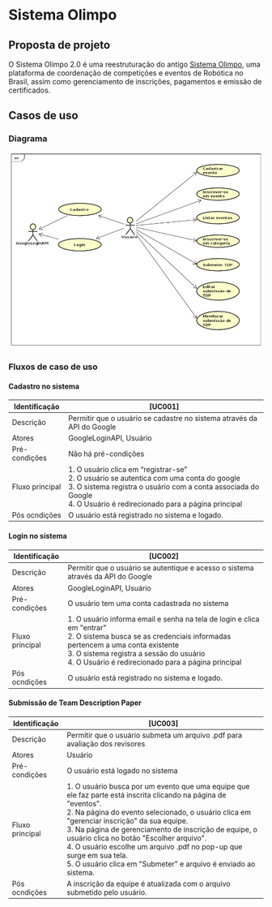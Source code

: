 # Sistema Olimpo
## Proposta de projeto

O Sistema Olimpo 2.0 é uma reestruturação do antigo [Sistema Olimpo](https://novo.sistemaolimpo.org/), uma plataforma de coordenação de competições e eventos de Robótica no Brasil, assim como gerenciamento de inscrições, pagamentos e emissão de certificados.

## Casos de uso
### Diagrama
![diagrama_uc](/resources/diagram-uc.png)
### Fluxos de caso de uso
#### Cadastro no sistema
| Identificação | [UC001] |
| --- | --- |
| Descrição | Permitir que o usuário se cadastre no sistema através da API do Google |
| Atores | GoogleLoginAPI, Usuário |
| Pré-condições | Não há pré-condições |
| Fluxo principal | 1. O usuário clica em “registrar-se” <br> 2. O usuário se autentica com uma conta do google <br> 3. O sistema registra o usuário com a conta associada do Google <br> 4. O Usuário é redirecionado para  a página principal |
| Pós ocndições | O usuário está registrado no sistema e logado. |

#### Login no sistema
| Identificação | [UC002] |
| --- | --- |
| Descrição | Permitir que o usuário se autentique e acesso o sistema através da API do Google |
| Atores | GoogleLoginAPI, Usuário |
| Pré-condições | O usuário tem uma conta cadastrada no sistema |
| Fluxo principal | 1. O usuário informa email e senha na tela de login e clica em "entrar" <br> 2. O sistema busca se as credenciais informadas pertencem a uma conta existente <br> 3. O sistema registra a sessão do usuário <br> 4. O Usuário é redirecionado para a página principal |
| Pós ocndições | O usuário está registrado no sistema e logado. |

#### Submissão de Team Description Paper
| Identificação | [UC003] |
| --- | --- |
| Descrição | Permitir que o usuário submeta um arquivo .pdf para avaliação dos revisores |
| Atores | Usuário |
| Pré-condições | O usuário está logado no sistema |
| Fluxo principal | 1. O usuário busca por um evento que uma equipe que ele faz parte está inscrita clicando na página de "eventos". <br> 2. Na página do evento selecionado, o usuário clica em "gerenciar inscrição" da sua equipe. <br> 3. Na página de gerenciamento de inscrição de equipe, o usuário clica no botão "Escolher arquivo". <br> 4. O usuário escolhe um arquivo .pdf no pop-up que surge em sua tela. <br> 5. O usuário clica em "Submeter" e arquivo é enviado ao sistema. |
| Pós ocndições | A inscrição da equipe é atualizada com o arquivo submetido pelo usuário. |